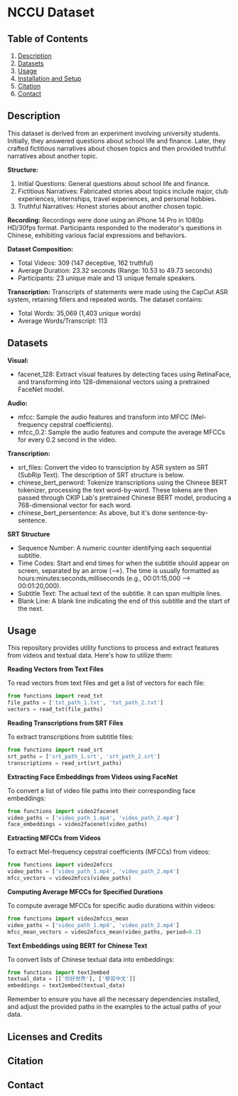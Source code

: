 # NCCU Dataset

## Table of Contents
1. [Description](##Description)
2. [Datasets](##Datasets)
3. [Usage](##Usage)
4. [Installation and Setup](##Installation-and-Setup)
5. [Citation](##Citation)
6. [Contact](##Contact)

## Description
This dataset is derived from an experiment involving university students. Initially, they answered questions about school life and finance. Later, they crafted fictitious narratives about chosen topics and then provided truthful narratives about another topic.

**Structure:**
1. Initial Questions: General questions about school life and finance.
2. Fictitious Narratives: Fabricated stories about topics include major, club experiences, internships, travel experiences, and personal hobbies.
3. Truthful Narratives: Honest stories about another chosen topic.

**Recording:**
Recordings were done using an iPhone 14 Pro in 1080p HD/30fps format. Participants responded to the moderator's questions in Chinese, exhibiting various facial expressions and behaviors.

**Dataset Composition:**
- Total Videos: 309 (147 deceptive, 162 truthful)
- Average Duration: 23.32 seconds (Range: 10.53 to 49.73 seconds)
- Participants: 23 unique male and 13 unique female speakers.

**Transcription:**
Transcripts of statements were made using the CapCut ASR system, retaining fillers and repeated words. The dataset contains:

- Total Words: 35,069 (1,403 unique words)
- Average Words/Transcript: 113


## Datasets
**Visual:**
- facenet_128: Extract visual features by detecting faces using RetinaFace, and transforming into 128-dimensional vectors using a pretrained FaceNet model.

**Audio:**
- mfcc: Sample the audio features and transform into MFCC (Mel-frequency cepstral coefficients).
- mfcc_0.2: Sample the audio features and compute the average MFCCs for every 0.2 second in the video.

**Transcription:**
- srt_files: Convert the video to transciption by ASR system as SRT (SubRip Text). The description of SRT structure is below.
- chinese_bert_perword: Tokenize transcriptions using the Chinese BERT tokenizer, processing the text word-by-word. These tokens are then passed through CKIP Lab's pretrained Chinese BERT model, producing a 768-dimensional vector for each word.
- chinese_bert_persentence: As above, but it's done sentence-by-sentence.

**SRT Structure**
- Sequence Number: A numeric counter identifying each sequential subtitle.
- Time Codes: Start and end times for when the subtitle should appear on screen, separated by an arrow (-->). The time is usually formatted as hours\:minutes\:seconds,milliseconds (e.g., 00:01:15,000 --> 00:01:20,000).
- Subtitle Text: The actual text of the subtitle. It can span multiple lines.
- Blank Line: A blank line indicating the end of this subtitle and the start of the next.


## Usage
This repository provides utility functions to process and extract features from videos and textual data. Here's how to utilize them:

**Reading Vectors from Text Files**

To read vectors from text files and get a list of vectors for each file:
```python
from functions import read_txt
file_paths = ['txt_path_1.txt', 'txt_path_2.txt']
vectors = read_txt(file_paths)
```

**Reading Transcriptions from SRT Files**

To extract transcriptions from subtitle files:
```python
from functions import read_srt
srt_paths = ['srt_path_1.srt', 'srt_path_2.srt']
transcriptions = read_srt(srt_paths)
```

**Extracting Face Embeddings from Videos using FaceNet**

To convert a list of video file paths into their corresponding face embeddings:
```python
from functions import video2facenet
video_paths = ['video_path_1.mp4', 'video_path_2.mp4']
face_embeddings = video2facenet(video_paths)
```

**Extracting MFCCs from Videos**

To extract Mel-frequency cepstral coefficients (MFCCs) from videos:
```python
from functions import video2mfccs
video_paths = ['video_path_1.mp4', 'video_path_2.mp4']
mfcc_vectors = video2mfccs(video_paths)
```

**Computing Average MFCCs for Specified Durations**

To compute average MFCCs for specific audio durations within videos:
```python
from functions import video2mfccs_mean
video_paths = ['video_path_1.mp4', 'video_path_2.mp4']
mfcc_mean_vectors = video2mfccs_mean(video_paths, period=0.2)
```

**Text Embeddings using BERT for Chinese Text**

To convert lists of Chinese textual data into embeddings:
```python
from functions import text2embed
textual_data = [['你好世界'], ['學習中文']]
embeddings = text2embed(textual_data)
```

Remember to ensure you have all the necessary dependencies installed, and adjust the provided paths in the examples to the actual paths of your data.

## Licenses and Credits

## Citation

## Contact

